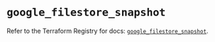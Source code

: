 # `google_filestore_snapshot`

Refer to the Terraform Registry for docs: [`google_filestore_snapshot`](https://registry.terraform.io/providers/hashicorp/google-beta/5.40.0/docs/resources/google_filestore_snapshot).
